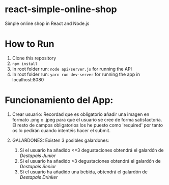 # react-simple-online-shop
Simple online shop in React and Node.js

# How to Run
1. Clone this repository
2. `npm install`
3. In root folder run: `node api/server.js` for running the API
4. In root folder run: `yarn run dev-server` for running the app in localhost:8080

# Funcionamiento del App:
1. Crear usuario: Recordad que es obligatorio añadir una imagen en formato .png o .jpeg para que el usuario se cree de forma satisfactoria. El resto de campos obligatorios los he puesto como 'required' por tanto os lo pedirán cuando intentéis hacer el submit.

2. GALARDONES: Existen 3 posibles galardones:
    1. Si el usuario ha añadido <=3 degustaciones obtendrá el galardón de *Destapais Junior*
    2. Si el usuario ha añadido >3 degustaciones obtendrá el galardón de *Destapais Senior*
    3. Si el usuario ha añadido una bebida, obtendrá el galardón de *Destapais Drinker*
